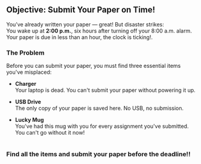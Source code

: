 ## Objective: Submit Your Paper on Time!

You’ve already written your paper — great! But disaster strikes:  
You wake up at **2:00 p.m.**, six hours after turning off your 8:00 a.m. alarm. Your paper is due in less than an hour, the clock is ticking!.

### The Problem

Before you can submit your paper, you must find three essential items you've misplaced:

- **Charger**  
  Your laptop is dead. You can't submit your paper without powering it up.

- **USB Drive**  
  The only copy of your paper is saved here. No USB, no submission.

- **Lucky Mug**  
You've had this mug with you for every assignment you've submitted. You can't go without it now!

#

### Find all the items and submit your paper before the deadline!!
